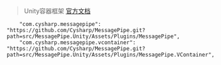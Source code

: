 > Unity容器框架
[官方文档](https://vcontainer.hadashikick.jp/resolving/constructor-injection)


```
    "com.cysharp.messagepipe": "https://github.com/Cysharp/MessagePipe.git?path=src/MessagePipe.Unity/Assets/Plugins/MessagePipe",
    "com.cysharp.messagepipe.vcontainer": "https://github.com/Cysharp/MessagePipe.git?path=src/MessagePipe.Unity/Assets/Plugins/MessagePipe.VContainer",
```
